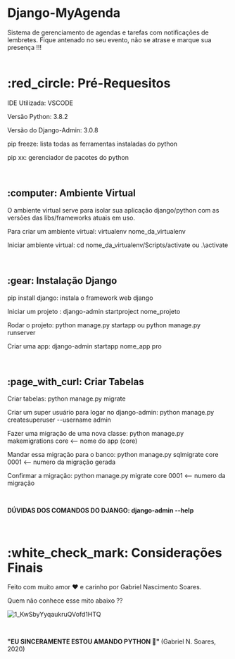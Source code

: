 # Django-MyAgenda

Sistema de gerenciamento de agendas e tarefas com notificações de lembretes. Fique antenado no seu evento, não se atrase e marque sua presença !!!
<br> <br>


<h1> :red_circle: Pré-Requesitos </h1>

IDE Utilizada: VSCODE

Versão Python: 3.8.2

Versão do Django-Admin: 3.0.8

pip freeze: lista todas as ferramentas instaladas do python

pip xx: gerenciador de pacotes do python 

<br>

<h2> :computer: Ambiente Virtual </h2>

O ambiente virtual serve para isolar sua aplicação django/python com as versões das libs/frameworks atuais em uso. 

Para criar um ambiente virtual: virtualenv nome_da_virtualenv

Iniciar ambiente virtual: cd nome_da_virtualenv/Scripts/activate ou .\activate

<br>


<h2> :gear:  Instalação Django </h2>

pip install django: instala o framework web django

 Iniciar um projeto : django-admin startproject nome_projeto

 Rodar o projeto: python manage.py startapp ou python manage.py runserver

 Criar uma app: django-admin startapp nome_app pro

<br>

<h2> :page_with_curl: Criar Tabelas  </h2> 

Criar tabelas: python manage.py migrate

Criar um super usuário para logar no django-admin: python manage.py createsuperuser --username admin

Fazer uma migração de uma nova classe: python manage.py makemigrations core <-- nome do app (core)

Mandar essa migração para o banco: python manage.py sqlmigrate core 0001 <-- numero da migração gerada

Confirmar a migração: python manage.py migrate core 0001 <-- numero da migração

<br>

<b> DÚVIDAS DOS COMANDOS DO DJANGO: django-admin --help </b>

<br>

<h1> :white_check_mark: Considerações Finais </h1>

Feito com muito amor :heart: e carinho por Gabriel Nascimento Soares.

Quem não conhece esse mito abaixo ??

![1_KwSbyYyqaukruQVofd1HTQ](https://user-images.githubusercontent.com/43541457/89111490-b9424900-d42c-11ea-8932-fff66db5e80a.jpeg)

<br>

<strong> "EU SINCERAMENTE ESTOU AMANDO PYTHON  :snake:" </strong> (Gabriel N. Soares, 2020)
